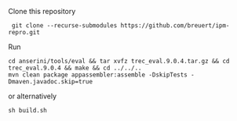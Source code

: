 Clone this repository

```
 git clone --recurse-submodules https://github.com/breuert/ipm-repro.git
```

Run

```
cd anserini/tools/eval && tar xvfz trec_eval.9.0.4.tar.gz && cd trec_eval.9.0.4 && make && cd ../../..
mvn clean package appassembler:assemble -DskipTests -Dmaven.javadoc.skip=true
``` 

or alternatively

```
sh build.sh
```